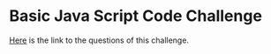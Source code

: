 # Basic Java Script Code Challenge

[Here](https://github.com/impactbyte/code-challenges/tree/master/JavaScript%20Dasar/01-data-type) is the link to the questions of this challenge.